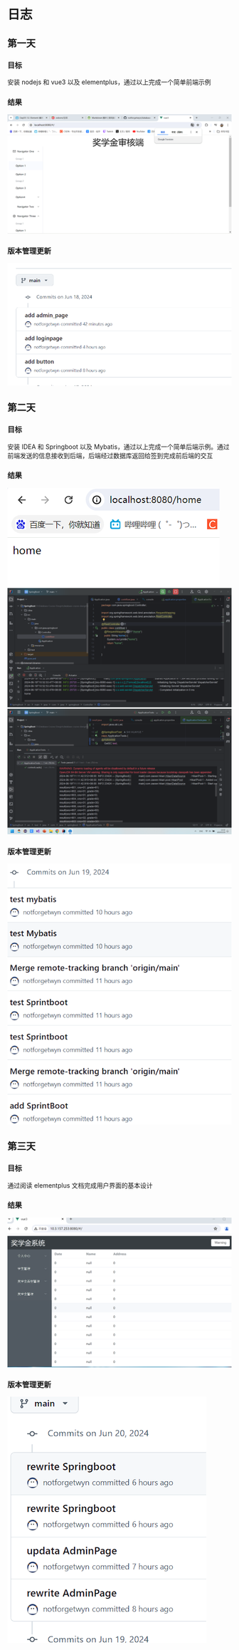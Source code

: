 # 日志

## 第一天

### 目标

安装 nodejs 和 vue3 以及 elementplus，通过以上完成一个简单前端示例

### 结果

![](./asset/one.png)

### 版本管理更新

![](./asset/one1.png)

## 第二天

### 目标

安装 IDEA 和 Springboot 以及 Mybatis，通过以上完成一个简单后端示例。通过前端发送的信息接收到后端，后端经过数据库返回给签到完成前后端的交互

### 结果

![](./asset/two.png)
![](./asset/two1.png)
![](./asset/two2.png)

### 版本管理更新

![](./asset/two3.png)

## 第三天

### 目标

通过阅读 elementplus 文档完成用户界面的基本设计

### 结果

![](./asset/three.png)

### 版本管理更新

![](./asset/three1.png)
